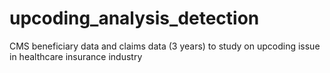 # upcoding_analysis_detection
CMS beneficiary data and claims data (3 years) to study on upcoding issue in healthcare insurance industry
